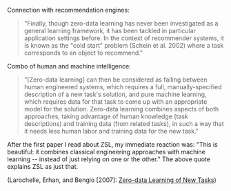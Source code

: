 

Connection with recommendation engines:
> "Finally, though zero-data learning has never been investigated as a general learning framework, it has been tackled 
> in particular application settings before. In the context of recommender systems, it is known as the "cold start"
> problem (Schein et al. 2002) where a task corresponds to an object to recommend." 

Combo of human and machine intelligence:
> "[Zero-data learning] can then be considered as falling between human engineered systems, which requires a full, 
> manually-specified description of a new task's solution, and pure machine learning, which requires 
> data for that task to come up with an appropriate model for the solution. Zero-data learning combines 
> aspects of both approaches, taking advantage of human knowledge (task descriptions) and training data (from 
> related tasks), in such a way that it needs less human labor and training data for the new task."

After the first paper I read about ZSL, my immediate reaction was: "This is beautiful: it combines classical
engineering approaches with machine learning -- instead of just relying on one or the other."  The above quote
explains ZSL as just that.

(Larochelle, Erhan, and Bengio [2007]: [Zero-data Learning of New Tasks](http://www.aaai.org/Papers/AAAI/2008/AAAI08-103.pdf))



